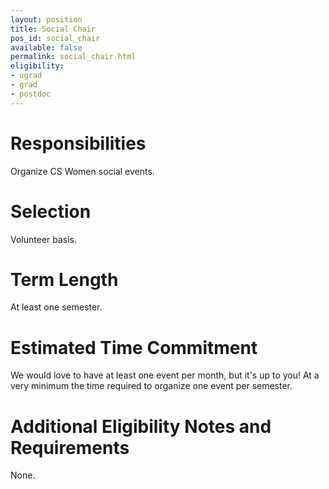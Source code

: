 ```yaml
---
layout: position
title: Social Chair
pos_id: social_chair
available: false
permalink: social_chair.html
eligibility:
- ugrad
- grad
- postdoc
---
```


# Responsibilities
Organize CS Women social events.

# Selection
Volunteer basis.

# Term Length
At least one semester.

# Estimated Time Commitment
We would love to have at least one event per month, but it's up to you! At a very minimum the time required to organize one event per semester.

# Additional Eligibility Notes and Requirements
None.
